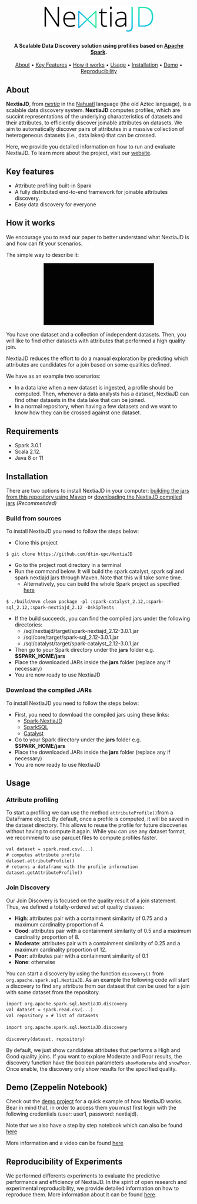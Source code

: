 

<h1 align="center">
  <a href="https://www.essi.upc.edu/dtim/nextiajd/"><img src="https://github.com/dtim-upc/spark/blob/nextiajd_v3.0.1/sql/nextiajd/img/logo.png?raw=true" alt="NextiaJD" width="300">
  </a>
</h1>

<h4 align="center">A Scalable Data Discovery solution using profilies based on <a href="https://spark.apache.org/" target="_blank">Apache Spark</a>.</h4>

<p align="center">
  <a href="#about">About</a> •
  <a href="#key-features">Key Features</a> •
  <a href="#how-it-works">How it works</a> •
  <a href="#usage">Usage</a> •
  <a href="#installation">Installation</a> •
  <a href="#demo">Demo</a> •
  <a href="#experiments-reproducibility">Reproducibility</a>
</p>

## About
**NextiaJD**, from <a href="https://nahuatl.uoregon.edu/content/nextia" target="_blank">*nextia*</a> in the <a href="https://en.wikipedia.org/wiki/Nahuatl" target="_blank">Nahuatl</a> language (the old Aztec language), is a scalable data discovery system. **NextiaJD** computes profiles, which are succint representations of the underlying characteristics of datasets and their attributes, to efficiently discover joinable attributes on datasets. We aim to automatically discover pairs of attributes in a massive collection of heterogeneous datasets (i.e., data lakes) that can be crossed.

Here, we provide you detailed information on how to run and evaluate NextiaJD. To learn more about the project, visit our [website](https://www.essi.upc.edu/dtim/nextiajd/).

## Key features   
* Attribute profiling built-in Spark  
* A fully distributed end-to-end framework for joinable attributes discovery.  
* Easy data discovery for everyone  

## How it works

We encourage you to read our paper to better understand what NextiaJD is and how can fit your scenarios. 

The simple way to describe it: 

<div align="center">
 <img src="https://github.com/dtim-upc/spark/raw/nextiajd_v3.0.1/sql/nextiajd/img/example.gif?raw=true" alt="NextiaJD" width="300">
</div>

You have one dataset and a collection of independent datasets. Then, you will like to find other datasets with attributes that performed a high quality join.
 
NextiaJD reduces the effort to do a manual exploration by predicting which attributes are candidates for a join based on some qualities defined. 

We have as an example two scenarios:

* In a data lake when a new dataset is ingested,  a profile should be computed. Then, whenever a data analysts has a dataset, NextiaJD can find other datasets in the data lake that can be joined.
* In a normal repository,  when having a few datasets and we want to know how they can be crossed against one dataset.

## Requirements

* Spark 3.0.1
* Scala 2.12.
* Java 8 or 11

## Installation
  
There are two options to install NextiaJD in your computer: <a href="#by-building-nextiajd-jars">building the jars from this repository using Maven</a> or <a href="#by-downloading-the-compiled-jars">downloading the NextiaJD compiled jars</a> *(Recommended)*
  
### Build from sources 

To install NextiaJD you need to follow the steps below:

* Clone this project
```  
$ git clone https://github.com/dtim-upc/NextiaJD
```  
* Go to the project root directory in a terminal
* Run the command below. It will build the spark catalyst, spark sql and spark nextiajd jars through Maven. Note that this will take some time.
    * Alternatively, you can build the whole Spark project as specified [here](https://spark.apache.org/docs/latest/building-spark.html)
```  
$ ./build/mvn clean package -pl :spark-catalyst_2.12,:spark-sql_2.12,:spark-nextiajd_2.12 -DskipTests 
```
* If the build succeeds, you can find the compiled jars under the following directories:
    * /sql/nextiajd/target/spark-nextiajd_2.12-3.0.1.jar
    * /sql/core/target/spark-sql_2.12-3.0.1.jar
    * /sql/catalyst/target/spark-catalyst_2.12-3.0.1.jar
* Then go to your Spark directory under the **jars** folder e.g. **$SPARK_HOME/jars**
* Place the downloaded JARs inside the **jars** folder (replace any if necessary)
* You are now ready to use NextiaJD        

### Download the compiled JARs

To install NextiaJD you need to follow the steps below:

* First, you need to download the compiled jars using these links: 
    * [Spark-NextiaJD](https://mydisk.cs.upc.edu/s/7wKRxp3DJTgQ7yb/download)
    * [SparkSQL](https://mydisk.cs.upc.edu/s/B36NjoYC6LTP5GQ/download)
    * [Catalyst](https://mydisk.cs.upc.edu/s/j6KfLkgqxtprDod/download)
* Go to your Spark directory under the **jars** folder e.g. **$SPARK_HOME/jars**
* Place the downloaded JARs inside the **jars** folder (replace any if necessary)
* You are now ready to use NextiaJD    

## Usage    
         
### Attribute profiling  
  
To start a profiling we can use the method `attributeProfile()`from a DataFrame object. By default, once a profile is computed, it will be saved in the dataset directory. This allows to reuse the profile for future discoveries without having to compute it again. While you can use any dataset format, we recommend to use parquet files to compute profiles faster.
  
```  
val dataset = spark.read.csv(...)  
# computes attribute profile
dataset.attributeProfile() 
# returns a dataframe with the profile information
dataset.getAttributeProfile()   
```  
  
### Join Discovery  
  
Our Join Discovery is focused on the quality result of a join statement. Thus, we defined a totally-ordered set of quality classes:

* **High**: attributes pair with a containment similarity of 0.75 and a maximum cardinality proportion of 4.    
* **Good**: attributes pair with a containment similarity of 0.5 and a maximum cardinality proportion of 8.     
* **Moderate**: attributes pair with a containment similarity of 0.25 and a maximum cardinality proportion of 12.     
* **Poor**: attributes pair with a containment similarity of 0.1    
* **None**: otherwise   

You can start a discovery by using the function `discovery()` from `org.apache.spark.sql.NextiaJD`. As an example the following code will start a discovery to find any attribute from our dataset that can be used for a join with some dataset from the repository.
  
```  
import org.apache.spark.sql.NextiaJD.discovery
val dataset = spark.read.csv(...) 
val repository = # list of datasets  

import org.apache.spark.sql.NextiaJD.discovery

discovery(dataset, repository)
```    

By default, we just show candidates attributes that performs a High and Good quality joins. If you want to explore Moderate and Poor results, the discovery function have the boolean parameters `showModerate` and `showPoor`. Once enable, the discovery only show results for the specified quality.  

## Demo (Zeppelin Notebook) 

Check out the [demo project](http://35.222.211.178:8080/#/notebook/2FQSWVBQ8) for a quick example of how NextiaJD works. Bear in mind that, in order to access them you must first login with the following credentials (user: user1, password: nextiajd).

Note that we also have a step by step notebook which can also be found [here](http://35.222.211.178:8080/#/notebook/2FQSWVBQ8)

More information and a video can be found [here](https://www.essi.upc.edu/~snadal/nextiajd.html#demonstration)
 
## Reproducibility of Experiments

We performed differents experiments to evaluate the predictive performance and efficiency of NextiaJD. In the spirit of open research and experimental reproducibility, we provide detailed information on how to reproduce them. More information about it can be found [here](https://github.com/dtim-upc/NextiaJD2/tree/nextiajd_v3.0.1/sql/nextiajd/experiments#experiments-reproducibility).
